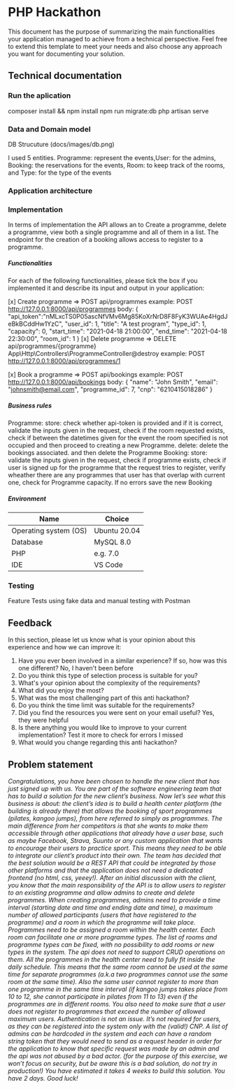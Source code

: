 # PHP Hackathon
This document has the purpose of summarizing the main functionalities your application managed to achieve from a technical perspective. Feel free to extend this template to meet your needs and also choose any approach you want for documenting your solution.



## Technical documentation
### Run the aplication
composer install && npm install
npm run migrate:db 
php artisan serve



### Data and Domain model
DB Strucuture
(docs/images/db.png)



I used 5 entities. Programme: represent the events,User: for the admins, Booking: the reservations for the events, Room: to keep track of the rooms, and Type: for the type of the events
### Application architecture
###  Implementation
In terms of implementation the API allows an to Create a programme, delete a programme, view both a single programme and all of them in a list. 
The endpoint for the creation of a booking allows access to register to a programme. 

##### Functionalities
For each of the following functionalities, please tick the box if you implemented it and describe its input and output in your application:

[x] Create programme => POST api/programmes
example: POST http://127.0.0.1:8000/api/programmes 
body: {
    "api_token":"nMLxcTS0P05ascNfVMv6Mg85KoXrNrD8F8FyK3WUAe4HgdJeBkBCddHw1YzC",
    "user_id": 1,
    "title": "A test program",
    "type_id": 1,
    "capacity": 0,
    "start_time": "2021-04-18 21:00:00",
    "end_time": "2021-04-18 22:30:00",
    "room_id": 1
}
[x] Delete programme => DELETE api/programmes/{programme} App\Http\Controllers\ProgrammeController@destroy
example: POST http://127.0.0.1:8000/api/programmes/1 


[x] Book a programme => POST api/bookings
example: POST http://127.0.0.1:8000/api/bookings 
body:
{
    "name": "John Smith",
    "email": "johnsmith@email.com",
    "programme_id": 7,
    "cnp": "6210415018286"
}

##### Business rules
Programme:
    store: check whether api-token is provided and if it is correct, validate the inputs given in the request, check if the room requested exists, check if between the datetimes given for the event the room specified is not occupied and then proceed to creating a new Programme.
    delete: delete the bookings associated. and then delete the Programme
Booking: 
    store: validate the inputs given in the request, check if programme exists, check if user is signed up for the programme that the request tries to register, verify wheather there are any programmes that user has that overlap with current one, check for Programme capacity. If no errors save the new Booking



##### Environment

| Name | Choice |
| ------ | ------ |
| Operating system (OS) |Ubuntu 20.04 |
| Database  | MySQL 8.0|
| PHP | e.g. 7.0 |
| IDE | VS Code |

### Testing
Feature Tests using fake data and manual testing with Postman 

## Feedback
In this section, please let us know what is your opinion about this experience and how we can improve it:

1. Have you ever been involved in a similar experience? If so, how was this one different?
No, I haven't been before
2. Do you think this type of selection process is suitable for you?
3. What's your opinion about the complexity of the requirements?
4. What did you enjoy the most?
5. What was the most challenging part of this anti hackathon?
6. Do you think the time limit was suitable for the requirements?
7. Did you find the resources you were sent on your email useful?
Yes, they were helpful
8. Is there anything you would like to improve to your current implementation?
Test it more to check for errors I missed
9. What would you change regarding this anti hackathon?


## Problem statement
*Congratulations, you have been chosen to handle the new client that has just signed up with us.  You are part of the software engineering team that has to build a solution for the new client’s business.
Now let’s see what this business is about: the client’s idea is to build a health center platform (the building is already there) that allows the booking of sport programmes (pilates, kangoo jumps), from here referred to simply as programmes. The main difference from her competitors is that she wants to make them accessible through other applications that already have a user base, such as maybe Facebook, Strava, Suunto or any custom application that wants to encourage their users to practice sport. This means they need to be able to integrate our client’s product into their own.
The team has decided that the best solution would be a REST API that could be integrated by those other platforms and that the application does not need a dedicated frontend (no html, css, yeeey!). After an initial discussion with the client, you know that the main responsibility of the API is to allow users to register to an existing programme and allow admins to create and delete programmes.
When creating programmes, admins need to provide a time interval (starting date and time and ending date and time), a maximum number of allowed participants (users that have registered to the programme) and a room in which the programme will take place.
Programmes need to be assigned a room within the health center. Each room can facilitate one or more programme types. The list of rooms and programme types can be fixed, with no possibility to add rooms or new types in the system. The api does not need to support CRUD operations on them.
All the programmes in the health center need to fully fit inside the daily schedule. This means that the same room cannot be used at the same time for separate programmes (a.k.a two programmes cannot use the same room at the same time). Also the same user cannot register to more than one programme in the same time interval (if kangoo jumps takes place from 10 to 12, she cannot participate in pilates from 11 to 13) even if the programmes are in different rooms. You also need to make sure that a user does not register to programmes that exceed the number of allowed maximum users.
Authentication is not an issue. It’s not required for users, as they can be registered into the system only with the (valid!) CNP. A list of admins can be hardcoded in the system and each can have a random string token that they would need to send as a request header in order for the application to know that specific request was made by an admin and the api was not abused by a bad actor. (for the purpose of this exercise, we won’t focus on security, but be aware this is a bad solution, do not try in production!)
You have estimated it takes 4 weeks to build this solution. You have 2 days. Good luck!*
